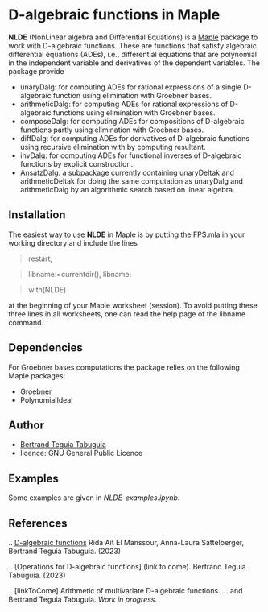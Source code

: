 # D-algebraic functions in Maple

**NLDE** (NonLinear algebra and Differential Equations) is a [Maple](https://www.maplesoft.com/) package to work with D-algebraic functions. These are functions that satisfy algebraic differential equations (ADEs), i.e., differential equations that are polynomial in the independent variable and derivatives of the dependent variables. The package provide

- unaryDalg: for computing ADEs for rational expressions of a single D-algebraic function using elimination with Groebner bases.
- arithmeticDalg: for computing ADEs for rational expressions of D-algebraic functions using elimination with Groebner bases.
- composeDalg: for computing ADEs for compositions of D-algebraic functions partly using elimination with Groebner bases.
- diffDalg: for computing ADEs for derivatives of D-algebraic functions using recursive elimination with by computing resultant.
- invDalg: for computing ADEs for functional inverses of D-algebraic functions by explicit construction.
- AnsatzDalg: a subpackage currently containing unaryDeltak and arithmeticDeltak for doing the same computation as unaryDalg and arithmeticDalg by an algorithmic search based on linear algebra.

## Installation

The easiest way to use **NLDE** in Maple is by putting the FPS.mla in your working directory and include the lines

> restart;

> libname:=currentdir(), libname:

> with(NLDE)

at the beginning of your Maple worksheet (session). To avoid putting these three lines in all worksheets, one can read the help page of the libname command.

## Dependencies

For Groebner bases computations the package relies on the following Maple packages:
- Groebner
- PolynomialIdeal

## Author

- [Bertrand Teguia Tabuguia](https://bertrandteguia.com)
- licence: GNU General Public Licence

## Examples

Some examples are given in _NLDE-examples.ipynb_.

## References

.. [D-algebraic functions](https://arxiv.org/abs/2301.02512) Rida Ait El Manssour, Anna-Laura Sattelberger, Bertrand Teguia Tabuguia. (2023)

.. [Operations for D-algebraic functions] (link to come). Bertrand Teguia Tabuguia. (2023)

.. [linkToCome] Arithmetic of multivariate D-algebraic functions. ... and Bertrand Teguia Tabuguia. _Work in progress_.

